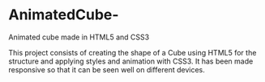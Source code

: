 # AnimatedCube-
Animated cube made in HTML5 and CSS3

This project consists of creating the shape of a Cube using HTML5 for the structure and applying styles and animation with CSS3.
It has been made responsive so that it can be seen well on different devices.
